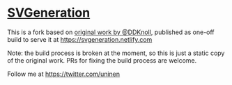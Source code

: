 # [SVGeneration](https://svgeneration.netlify.com/)

This is a fork based on [original work by @DDKnoll](https://github.com/DDKnoll/SVGeneration), published as one-off build to serve it at https://svgeneration.netlify.com

Note: the build process is broken at the moment, so this is just a static copy of the original work. PRs for fixing the build process are welcome.

Follow me at https://twitter.com/uninen
